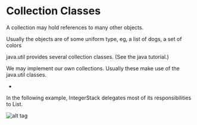 # Collection Classes

A collection may hold references to many other objects.

Usually the objects are of some uniform type, eg, a list of dogs, a set of colors

java.util provides several collection classes. (See the java tutorial.)

We may implement our own collections. Usually these make use of the java.util classes.

-

In the following example, IntegerStack delegates most of its responsibilities to List.

![alt tag](https://github.com/Cody-Nicholson96/Software_Development/blob/master/Object_Oriented_Software_Development/pics/collectionClasses.jpg)

